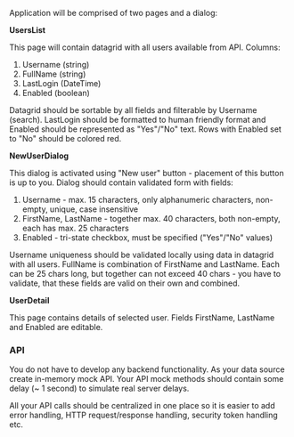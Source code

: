 Application will be comprised of two pages and a dialog:

<b>UsersList</b>

This page will contain datagrid with all users available from API.
Columns:
1) Username (string)
2) FullName (string)
3) LastLogin (DateTime)
4) Enabled (boolean)

Datagrid should be sortable by all fields and filterable by Username (search). 
LastLogin should be formatted to human friendly format and Enabled should be represented as "Yes"/"No" text.
Rows with Enabled set to "No" should be colored red.

<b>NewUserDialog</b>

This dialog is activated using "New user" button - placement of this button is up to you.
Dialog should contain validated form with fields:
1) Username - max. 15 characters, only alphanumeric characters, non-empty, unique, case insensitive
2) FirstName, LastName - together max. 40 characters, both non-empty, each has max. 25 characters
3) Enabled - tri-state checkbox, must be specified ("Yes"/"No" values)

Username uniqueness should be validated locally using data in datagrid with all users. FullName is combination of FirstName and LastName. Each can be 25 chars long, but together can not exceed 40 chars - you have to validate, that these fields are valid on their own and combined.

<b>UserDetail</b>

This page contains details of selected user. Fields FirstName, LastName and Enabled are editable.

### API
You do not have to develop any backend functionality. As your data source create in-memory mock API. Your API mock methods should contain some delay (~ 1 second) to simulate real server delays.

All your API calls should be centralized in one place so it is easier to add error handling, HTTP request/response handling, security token handling etc.
